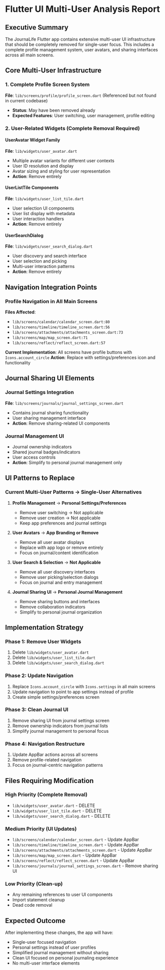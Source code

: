 # Flutter UI Multi-User Analysis Report

## Executive Summary
The JournaLife Flutter app contains extensive multi-user UI infrastructure that should be completely removed for single-user focus. This includes a complete profile management system, user avatars, and sharing interfaces across all main screens.

## Core Multi-User Infrastructure

### 1. Complete Profile Screen System
**File**: `lib/screens/profile/profile_screen.dart` (Referenced but not found in current codebase)
- **Status**: May have been removed already
- **Expected Features**: User switching, user management, profile editing

### 2. User-Related Widgets (Complete Removal Required)

#### UserAvatar Widget Family
**File**: `lib/widgets/user_avatar.dart`
- Multiple avatar variants for different user contexts
- User ID resolution and display
- Avatar sizing and styling for user representation
- **Action**: Remove entirely

#### UserListTile Components  
**File**: `lib/widgets/user_list_tile.dart`
- User selection UI components
- User list display with metadata
- User interaction handlers
- **Action**: Remove entirely

#### UserSearchDialog
**File**: `lib/widgets/user_search_dialog.dart`
- User discovery and search interface
- User selection and picking
- Multi-user interaction patterns
- **Action**: Remove entirely

## Navigation Integration Points

### Profile Navigation in All Main Screens
**Files Affected**:
- `lib/screens/calendar/calendar_screen.dart:80`
- `lib/screens/timeline/timeline_screen.dart:56`
- `lib/screens/attachments/attachments_screen.dart:73`
- `lib/screens/map/map_screen.dart:71`
- `lib/screens/reflect/reflect_screen.dart:57`

**Current Implementation**: All screens have profile buttons with `Icons.account_circle`
**Action**: Replace with settings/preferences icon and functionality

## Journal Sharing UI Elements

### Journal Settings Integration
**File**: `lib/screens/journals/journal_settings_screen.dart`
- Contains journal sharing functionality
- User sharing management interface
- **Action**: Remove sharing-related UI components

### Journal Management UI
- Journal ownership indicators
- Shared journal badges/indicators
- User access controls
- **Action**: Simplify to personal journal management only

## UI Patterns to Replace

### Current Multi-User Patterns → Single-User Alternatives
1. **Profile Management** → **Personal Settings/Preferences**
   - Remove user switching → Not applicable
   - Remove user creation → Not applicable  
   - Keep app preferences and journal settings

2. **User Avatars** → **App Branding or Remove**
   - Remove all user avatar displays
   - Replace with app logo or remove entirely
   - Focus on journal/content identification

3. **User Search & Selection** → **Not Applicable**
   - Remove all user discovery interfaces
   - Remove user picking/selection dialogs
   - Focus on journal and entry management

4. **Journal Sharing UI** → **Personal Journal Management**
   - Remove sharing buttons and interfaces
   - Remove collaboration indicators
   - Simplify to personal journal organization

## Implementation Strategy

### Phase 1: Remove User Widgets
1. Delete `lib/widgets/user_avatar.dart`
2. Delete `lib/widgets/user_list_tile.dart`  
3. Delete `lib/widgets/user_search_dialog.dart`

### Phase 2: Update Navigation
1. Replace `Icons.account_circle` with `Icons.settings` in all main screens
2. Update navigation to point to app settings instead of profile
3. Create simple settings/preferences screen

### Phase 3: Clean Journal UI
1. Remove sharing UI from journal settings screen
2. Remove ownership indicators from journal lists
3. Simplify journal management to personal focus

### Phase 4: Navigation Restructure
1. Update AppBar actions across all screens
2. Remove profile-related navigation
3. Focus on journal-centric navigation patterns

## Files Requiring Modification

### High Priority (Complete Removal)
- `lib/widgets/user_avatar.dart` - DELETE
- `lib/widgets/user_list_tile.dart` - DELETE
- `lib/widgets/user_search_dialog.dart` - DELETE

### Medium Priority (UI Updates)
- `lib/screens/calendar/calendar_screen.dart` - Update AppBar
- `lib/screens/timeline/timeline_screen.dart` - Update AppBar
- `lib/screens/attachments/attachments_screen.dart` - Update AppBar
- `lib/screens/map/map_screen.dart` - Update AppBar
- `lib/screens/reflect/reflect_screen.dart` - Update AppBar
- `lib/screens/journals/journal_settings_screen.dart` - Remove sharing UI

### Low Priority (Clean-up)
- Any remaining references to user UI components
- Import statement cleanup
- Dead code removal

## Expected Outcome
After implementing these changes, the app will have:
- Single-user focused navigation
- Personal settings instead of user profiles
- Simplified journal management without sharing
- Clean UI focused on personal journaling experience
- No multi-user interface elements